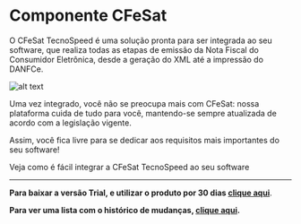 ﻿# Componente CFeSat

O CFeSat TecnoSpeed é uma solução pronta para ser integrada ao seu software, que realiza todas as etapas de emissão da Nota Fiscal do Consumidor Eletrônica, desde a geração do XML até a impressão do DANFCe.

![alt text](https://tecnospeed.com.br/images/workflow-cfe.svg "Fluxo de emissão CFeSat")

Uma vez integrado, você não se preocupa mais com CFeSat: nossa plataforma cuida de tudo para você, mantendo-se sempre atualizada de acordo com a legislação vigente.

Assim, você fica livre para se dedicar aos requisitos mais importantes do seu software!

Veja como é fácil integrar a CFeSat TecnoSpeed ao seu software

***

**Para baixar a versão Trial, e utilizar o produto por 30 dias [clique aqui](https://s3-sa-east-1.amazonaws.com/tecnospeed-trial/setup_cfesat_tecnoaccount_7.1.37.12.exe "Baixar o Componente CFeSat Trial")**.

**Para ver uma lista com o histórico de mudanças, [clique aqui](https://github.com/tecnospeed/Componente-SAT/blob/master/CHANGELOG.md "Changelog").**
